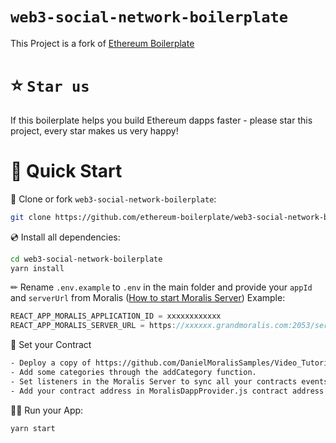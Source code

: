 # `web3-social-network-boilerplate`

This Project is a fork of [Ethereum Boilerplate](https://github.com/ethereum-boilerplate/ethereum-boilerplate)

# ⭐️ `Star us`
If this boilerplate helps you build Ethereum dapps faster - please star this project, every star makes us very happy!

# 🚀 Quick Start

📄 Clone or fork `web3-social-network-boilerplate`:
```sh
git clone https://github.com/ethereum-boilerplate/web3-social-network-boilerplate
```
💿 Install all dependencies:
```sh
cd web3-social-network-boilerplate
yarn install 
```
✏ Rename `.env.example` to `.env` in the main folder and provide your `appId` and `serverUrl` from Moralis ([How to start Moralis Server](https://docs.moralis.io/moralis-server/getting-started/create-a-moralis-server)) 
Example:
```jsx
REACT_APP_MORALIS_APPLICATION_ID = xxxxxxxxxxxx
REACT_APP_MORALIS_SERVER_URL = https://xxxxxx.grandmoralis.com:2053/server
```
📄  Set your Contract
```sh
- Deploy a copy of https://github.com/DanielMoralisSamples/Video_Tutorials/tree/main/26B_Decentralized_SN
- Add some categories through the addCategory function.
- Set listeners in the Moralis Server to sync all your contracts events.
- Add your contract address in MoralisDappProvider.js contract address as the default value of the state
```
🚴‍♂️ Run your App:
```sh
yarn start
```